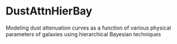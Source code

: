 # DustAttnHierBay
Modeling dust attenuation curves as a function of various physical parameters of galaxies using hierarchical Bayesian techniques
